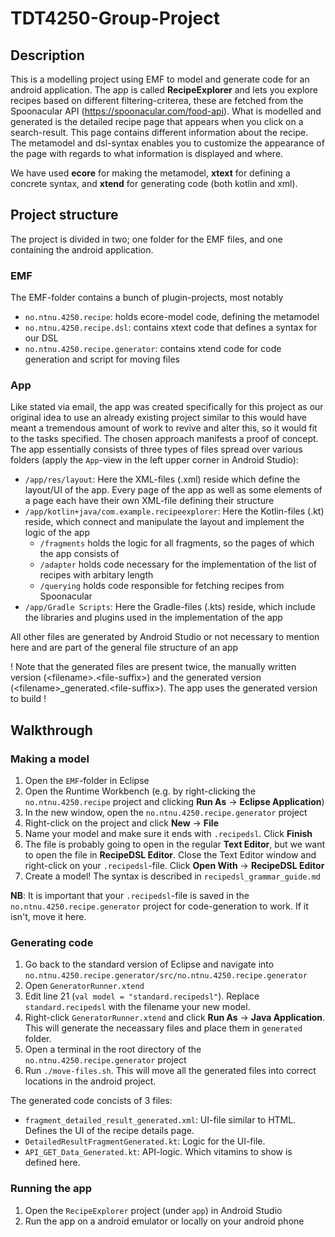 # TDT4250-Group-Project
## Description
This is a modelling project using EMF to model and generate code for an android application. The app is called **RecipeExplorer** and lets you explore recipes based on different filtering-criterea, these are fetched from the Spoonacular API (https://spoonacular.com/food-api). What is modelled and generated is the detailed recipe page that appears when you click on a search-result. This page contains different information about the recipe. The metamodel and dsl-syntax enables you to customize the appearance of the page with regards to what information is displayed and where.

We have used **ecore** for making the metamodel, **xtext** for defining a concrete syntax, and **xtend** for generating code (both kotlin and xml).

## Project structure
The project is divided in two; one folder for the EMF files, and one containing the android application. 
### EMF
The EMF-folder contains a bunch of plugin-projects, most notably
* `no.ntnu.4250.recipe`: holds ecore-model code, defining the metamodel
* `no.ntnu.4250.recipe.dsl`: contains xtext code that defines a syntax for our DSL
* `no.ntnu.4250.recipe.generator`: contains xtend code for code generation and script for moving files
### App
Like stated via email, the app was created specifically for this project as our original idea to use an already existing project similar to this would have meant a tremendous amount of work to revive and alter this, so it would fit to the tasks specified. The chosen approach manifests a proof of concept. The app essentially consists of three types of files spread over various folders (apply the `App`-view in the left upper corner in Android Studio):
* `/app/res/layout`: Here the XML-files (.xml) reside which define the layout/UI of the app. Every page of the app as well as some elements of a page each have their own XML-file defining their structure
* `/app/kotlin+java/com.example.recipeexplorer`: Here the Kotlin-files (.kt) reside, which connect and manipulate the layout and implement the logic of the app
  * `/fragments` holds the logic for all fragments, so the pages of which the app consists of
  * `/adapter` holds code necessary for the implementation of the list of recipes with arbitary length
  * `/querying` holds code responsible for fetching recipes from Spoonacular
* `/app/Gradle Scripts`: Here the Gradle-files (.kts) reside, which include the libraries and plugins used in the implementation of the app

All other files are generated by Android Studio or not necessary to mention here and are part of the general file structure of an app

! Note that the generated files are present twice, the manually written version (\<filename\>.\<file-suffix\>) and the generated version (\<filename\>_generated.\<file-suffix\>). The app uses the generated version to build !

## Walkthrough
### Making a model
1. Open the `EMF`-folder in Eclipse
2. Open the Runtime Workbench (e.g. by right-clicking the `no.ntnu.4250.recipe` project and clicking **Run As** -> **Eclipse Application**)
3. In the new window, open the `no.ntnu.4250.recipe.generator` project
4. Right-click on the project and click **New** -> **File**
5. Name your model and make sure it ends with `.recipedsl`. Click **Finish**
6. The file is probably going to open in the regular **Text Editor**, but we want to open the file in **RecipeDSL Editor**. Close the Text Editor window and right-click on your `.recipedsl`-file. Click **Open With** -> **RecipeDSL Editor**
7. Create a model! The syntax is described in `recipedsl_grammar_guide.md`

**NB**: It is important that your `.recipedsl`-file is saved in the `no.ntnu.4250.recipe.generator` project for code-generation to work. If it isn't, move it here.

### Generating code
1. Go back to the standard version of Eclipse and navigate into `no.ntnu.4250.recipe.generator/src/no.ntnu.4250.recipe.generator`
2. Open `GeneratorRunner.xtend`
3. Edit line 21 (`val model = "standard.recipedsl"`). Replace `standard.recipedsl` with the filename your new model.
4. Right-click `GeneratorRunner.xtend` and click **Run As** -> **Java Application**. This will generate the neceassary files and place them in `generated` folder.
5. Open a terminal in the root directory of the `no.ntnu.4250.recipe.generator` project
6. Run `./move-files.sh`. This will move all the generated files into correct locations in the android project.

The generated code concists of 3 files:
* `fragment_detailed_result_generated.xml`: UI-file similar to HTML. Defines the UI of the recipe details page.
* `DetailedResultFragmentGenerated.kt`: Logic for the UI-file. 
* `API_GET_Data_Generated.kt`: API-logic. Which vitamins to show is defined here.

### Running the app
1. Open the `RecipeExplorer` project (under `app`) in Android Studio
2. Run the app on a android emulator or locally on your android phone
